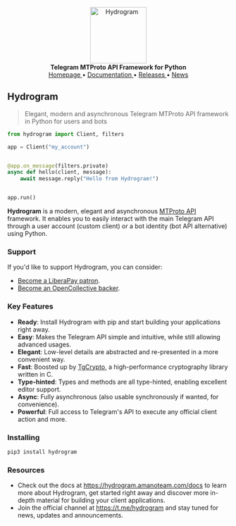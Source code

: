 <p align="center">
    <a href="https://github.com/AmanoTeam/hydrogram">
        <img src="https://hydrogram.amanoteam.com/docs/_static/hydrogram.png" alt="Hydrogram" width="128">
    </a>
    <br>
    <b>Telegram MTProto API Framework for Python</b>
    <br>
    <a href="https://hydrogram.amanoteam.com">
        Homepage
    </a>
    •
    <a href="https://hydrogram.amanoteam.com/docs">
        Documentation
    </a>
    •
    <a href="https://hydrogram.amanoteam.com/docs/releases">
        Releases
    </a>
    •
    <a href="https://t.me/hydrogram">
        News
    </a>
</p>

## Hydrogram

> Elegant, modern and asynchronous Telegram MTProto API framework in Python for users and bots

``` python
from hydrogram import Client, filters

app = Client("my_account")


@app.on_message(filters.private)
async def hello(client, message):
    await message.reply("Hello from Hydrogram!")


app.run()
```

**Hydrogram** is a modern, elegant and asynchronous [MTProto API](https://hydrogram.amanoteam.com/docs/topics/mtproto-vs-botapi)
framework. It enables you to easily interact with the main Telegram API through a user account (custom client) or a bot
identity (bot API alternative) using Python.

### Support

If you'd like to support Hydrogram, you can consider:

- [Become a LiberaPay patron](https://liberapay.com/AmanoTeam).
- [Become an OpenCollective backer](https://opencollective.com/AmanoTeam).

### Key Features

- **Ready**: Install Hydrogram with pip and start building your applications right away.
- **Easy**: Makes the Telegram API simple and intuitive, while still allowing advanced usages.
- **Elegant**: Low-level details are abstracted and re-presented in a more convenient way.
- **Fast**: Boosted up by [TgCrypto](https://github.com/pyrogram/tgcrypto), a high-performance cryptography library written in C.
- **Type-hinted**: Types and methods are all type-hinted, enabling excellent editor support.
- **Async**: Fully asynchronous (also usable synchronously if wanted, for convenience).
- **Powerful**: Full access to Telegram's API to execute any official client action and more.

### Installing

``` bash
pip3 install hydrogram
```

### Resources

- Check out the docs at https://hydrogram.amanoteam.com/docs to learn more about Hydrogram, get started right
away and discover more in-depth material for building your client applications.
- Join the official channel at https://t.me/hydrogram and stay tuned for news, updates and announcements.
